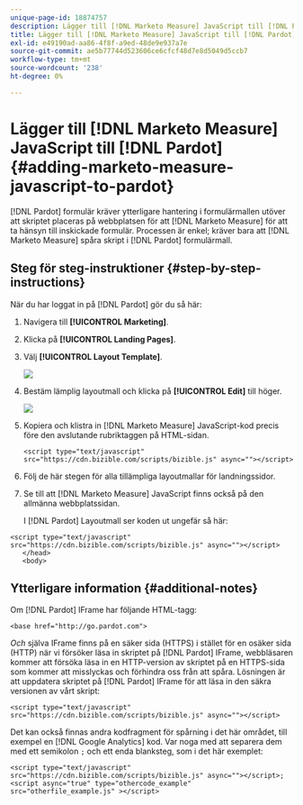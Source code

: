 ```yaml
---
unique-page-id: 18874757
description: Lägger till [!DNL Marketo Measure] JavaScript till [!DNL Pardot] - [!DNL Marketo Measure] - Produktdokumentation
title: Lägger till [!DNL Marketo Measure] JavaScript till [!DNL Pardot]
exl-id: e49190ad-aa86-4f8f-a9ed-48de9e937a7e
source-git-commit: ae5b77744d523606ce6cfcf48d7e8d5049d5ccb7
workflow-type: tm+mt
source-wordcount: '238'
ht-degree: 0%

---
```


# Lägger till [!DNL Marketo Measure] JavaScript till [!DNL Pardot] {#adding-marketo-measure-javascript-to-pardot}

[!DNL Pardot] formulär kräver ytterligare hantering i formulärmallen utöver att skriptet placeras på webbplatsen för att [!DNL Marketo Measure] för att ta hänsyn till inskickade formulär. Processen är enkel; kräver bara att [!DNL Marketo Measure] spåra skript i [!DNL Pardot] formulärmall.

## Steg för steg-instruktioner {#step-by-step-instructions}

När du har loggat in på [!DNL Pardot] gör du så här:

1. Navigera till **[!UICONTROL Marketing]**.

1. Klicka på **[!UICONTROL Landing Pages]**.

1. Välj **[!UICONTROL Layout Template]**.

   ![](assets/1-3.png)

1. Bestäm lämplig layoutmall och klicka på **[!UICONTROL Edit]** till höger.

   ![](assets/2-1.png)

1. Kopiera och klistra in [!DNL Marketo Measure] JavaScript-kod precis före den avslutande rubriktaggen på HTML-sidan.

   `<script type="text/javascript" src="https://cdn.bizible.com/scripts/bizible.js" async=""></script>`

1. Följ de här stegen för alla tillämpliga layoutmallar för landningssidor.

1. Se till att [!DNL Marketo Measure] JavaScript finns också på den allmänna webbplatssidan.

   I [!DNL Pardot] Layoutmall ser koden ut ungefär så här:

```text
<script type="text/javascript" src="https://cdn.bizible.com/scripts/bizible.js" async=""></script>
   </head>
   <body>
```

## Ytterligare information {#additional-notes}

Om [!DNL Pardot] IFrame har följande HTML-tagg:

`<base href="http://go.pardot.com">`

_Och_ själva IFrame finns på en säker sida (HTTPS) i stället för en osäker sida (HTTP) när vi försöker läsa in skriptet på [!DNL Pardot] IFrame, webbläsaren kommer att försöka läsa in en HTTP-version av skriptet på en HTTPS-sida som kommer att misslyckas och förhindra oss från att spåra. Lösningen är att uppdatera skriptet på [!DNL Pardot] IFrame för att läsa in den säkra versionen av vårt skript:

`<script type="text/javascript" src="https://cdn.bizible.com/scripts/bizible.js" async=""></script>`

Det kan också finnas andra kodfragment för spårning i det här området, till exempel en [!DNL Google Analytics] kod. Var noga med att separera dem med ett semikolon `;` och ett enda blanksteg, som i det här exemplet:

`<script type="text/javascript" src="https://cdn.bizible.com/scripts/bizible.js" async=""></script>; <script async="true" type="othercode_example" src="otherfile_example.js" ></script>`
